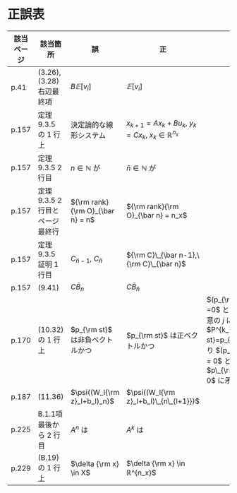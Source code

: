 # 正誤表

| 該当ページ |  該当箇所 |  誤  |  正  | 補足 | 対応 | 
| ---- | ---- | ---- | ---- | ---- | ---- |
|  p.41 | (3.26), (3.28) 右辺最終項 | $B𝔼[v_i]$ | $𝔼[v_i]$ | |  |
|  p.157 | 定理9.3.5 の 1 行上 | 決定論的な線形システム | $x_{k+1}=Ax_k +Bu_k,\ y_k=Cx_k,\ x_k\in ℝ^{n_x}$ | |  |
|  p.157 | 定理9.3.5 2 行目  | $n\in ℕ$ が | $\bar n\in ℕ$ が | |  |
|  p.157 | 定理9.3.5 2 行目とページ最終行  | ${\rm rank}{\rm O}_{\bar n} = n$ | ${\rm rank}{\rm O}_{\bar n} = n_x$ | |  |
|  p.157 | 定理9.3.5 証明 1 行目  | $C_{\bar n-1},\ C_{\bar n}$ | ${\rm C}\_{\bar n-1},\ {\rm C}\_{\bar n}$ | |  |
|  p.157 | (9.41) | $C \bar B_{n}$ | $C \bar B_{\bar n}$ | |  |
|  p.170 | (10.32) の 1 行上  | $p_{\rm st}$ は非負ベクトルかつ | $p_{\rm st}$ は正ベクトルかつ | $(p_{\rm st})\_i =0$ とすると，任意の $j$ に対して $P^{k_1(i,j)}p_{\rm st}=p_{\rm st}$ より $(p_{\rm st})_j = 0$ となり， $p\_{\rm st} \neq 0$ に矛盾する |  |
|  p.187 | (11.36)  | $\psi((W_l{\rm z}_l+b_l)_n)$ | $\psi((W_l{\rm z}_l+b_l)\_{n\_{l+1}})$ | |  |
|  p.225 | B.1.1項 最後から 2 行目  | $A^n$ は | $A^k$ は | |  |
|  p.229 | (B.19) の 1 行上  | $\delta {\rm x} \in X$ | $\delta {\rm x} \in ℝ^{n_x}$ | |  |

